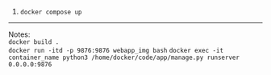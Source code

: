 1. `docker compose up`
<hr>

Notes:  
`docker build .`  
`docker run -itd -p 9876:9876 webapp_img bash`
`docker exec -it container_name python3 /home/docker/code/app/manage.py runserver 0.0.0.0:9876`
